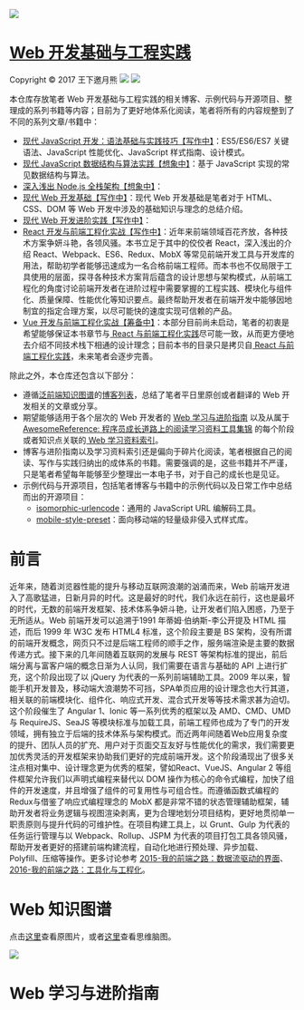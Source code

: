 ![](https://camo.githubusercontent.com/42266e71aa395fc757534be4b1b4d64bbf556e46/68747470733a2f2f636f64696e672e6e65742f752f686f7465616d2f702f43616368652f6769742f7261772f6d61737465722f323031362f31302f322f312d7261574f3364684d346a4d6a663956592d6b5a7a4e672e706e67)

# [Web 开发基础与工程实践](https://parg.co/b4n)

Copyright © 2017 王下邀月熊
![](https://camo.githubusercontent.com/322fefce6b2264d9ff2ad35ea5dcd4622e437b04/68747470733a2f2f696d672e736869656c64732e696f2f62616467652f4c6963656e73652d434325323042592d2d4e432d2d5341253230342e302d626c75652e737667)
![](https://camo.githubusercontent.com/d4e0f63e9613ee474a7dfdc23c240b9795712c96/68747470733a2f2f696d672e736869656c64732e696f2f62616467652f5052732d77656c636f6d652d627269676874677265656e2e737667)


本仓库存放笔者 Web 开发基础与工程实践的相关博客、示例代码与开源项目、整理成的系列书籍等内容；目前为了更好地体系化阅读，笔者将所有的内容规整到了不同的系列文章/书籍中：

- [现代 JavaScript 开发：语法基础与实践技巧【写作中】](https://github.com/wxyyxc1992/Web-Development-And-Engineering-Practices/tree/master/Modern-JavaScript)：ES5/ES6/ES7 关键语法、JavaScript 性能优化、JavaScript 样式指南、设计模式。
- [现代 JavaScript 数据结构与算法实践【想象中】]()：基于 JavaScript 实现的常见数据结构与算法。
- [深入浅出 Node.js 全栈架构【想象中】]()：
- [现代 Web 开发基础【写作中】](https://github.com/wxyyxc1992/Web-Development-And-Engineering-Practices/tree/master/Modern-Web-Development-Foundation)：现代 Web 开发基础是笔者对于 HTML、CSS、DOM 等 Web 开发中涉及的基础知识与理念的总结介绍。
- [现代 Web 开发进阶实践【写作中】]()：
- [React 开发与前端工程化实战【写作中】](https://github.com/wxyyxc1992/Web-Development-And-Engineering-Practices/tree/master/React-And-FrontEnd-Engineering)：近年来前端领域百花齐放，各种技术方案争妍斗艳，各领风骚。本书立足于其中的佼佼者 React，深入浅出的介绍 React、Webpack、ES6、Redux、MobX 等常见前端开发工具与开发库的用法，帮助初学者能够迅速成为一名合格前端工程师。而本书也不仅局限于工具使用的层面，探寻各种技术方案背后蕴含的设计思想与架构模式，从前端工程化的角度讨论前端开发者在进阶过程中需要掌握的工程实践、模块化与组件化、质量保障、性能优化等知识要点。最终帮助开发者在前端开发中能够因地制宜的指定合理方案，以尽可能快的速度实现可信赖的产品。
- [Vue 开发与前端工程化实战【筹备中】](https://github.com/wxyyxc1992/Web-Development-And-Engineering-Practices/tree/master/Vue-And-Frontend-Engineering)：本部分目前尚未启动，笔者的初衷是希望能够保证本书章节与[ React 与前端工程化实践](https://parg.co/bau)尽可能一致，从而更方便地去介绍不同技术栈下相通的设计理念；目前本书的目录只是拷贝自[ React 与前端工程化实践](https://parg.co/bIn)，未来笔者会逐步完善。

除此之外，本仓库还包含以下部分：
- 遵循[泛前端知识图谱](https://github.com/wxyyxc1992/FrontendTechnology-Handbook)的[博客列表]()，总结了笔者平日里原创或者翻译的 Web 开发相关的文章或分享。
- 期望能够适用于各个层次的 Web 开发者的 [Web 学习与进阶指南](https://parg.co/b4x) 以及从属于 [AwesomeReference: 程序员成长道路上的阅读学习资料工具集锦](https://parg.co/b4z) 的每个阶段或者知识点关联的[ Web 学习资料索引](https://parg.co/b4T)。
- 博客与进阶指南以及学习资料索引还是偏向于碎片化阅读，笔者根据自己的阅读、写作与实践归纳出的成体系的书籍。需要强调的是，这些书籍并不严谨，只是笔者希望每年能够至少整理出一本电子书，对于自己的成长也是见证。
- 示例代码与开源项目，包括笔者博客与书籍中的示例代码以及日常工作中总结而出的开源项目：
    - [isomorphic-urlencode](https://github.com/wxyyxc1992/Web-Frontend-Introduction-And-Best-Practices/blob/master/OpenSource/isomorphic-urlencode/README.md)：通用的 JavaScript URL 编解码工具。
    - [mobile-style-preset](https://github.com/wxyyxc1992/Web-Frontend-Introduction-And-Best-Practices/tree/master/OpenSource/mobile-style-preset)：面向移动端的轻量级非侵入式样式库。

# 前言
近年来，随着浏览器性能的提升与移动互联网浪潮的汹涌而来，Web 前端开发进入了高歌猛进，日新月异的时代。这是最好的时代，我们永远在前行，这也是最坏的时代，无数的前端开发框架、技术体系争妍斗艳，让开发者们陷入困惑，乃至于无所适从。Web 前端开发可以追溯于1991 年蒂姆·伯纳斯-李公开提及 HTML 描述，而后 1999 年 W3C 发布 HTML4 标准，这个阶段主要是 BS 架构，没有所谓的前端开发概念，网页只不过是后端工程师的顺手之作，服务端渲染是主要的数据传递方式。接下来的几年间随着互联网的发展与 REST 等架构标准的提出，前后端分离与富客户端的概念日渐为人认同，我们需要在语言与基础的 API 上进行扩充，这个阶段出现了以 jQuery 为代表的一系列前端辅助工具。2009 年以来，智能手机开发普及，移动端大浪潮势不可挡，SPA单页应用的设计理念也大行其道，相关联的前端模块化、组件化、响应式开发、混合式开发等等技术需求甚为迫切。这个阶段催生了 Angular 1、Ionic 等一系列优秀的框架以及 AMD、CMD、UMD 与 RequireJS、SeaJS 等模块标准与加载工具，前端工程师也成为了专门的开发领域，拥有独立于后端的技术体系与架构模式。而近两年间随着Web应用复杂度的提升、团队人员的扩充、用户对于页面交互友好与性能优化的需求，我们需要更加优秀灵活的开发框架来协助我们更好的完成前端开发。这个阶段涌现出了很多关注点相对集中、设计理念更为优秀的框架，譬如React、VueJS、Angular 2 等组件框架允许我们以声明式编程来替代以 DOM 操作为核心的命令式编程，加快了组件的开发速度，并且增强了组件的可复用性与可组合性。而遵循函数式编程的Redux与借鉴了响应式编程理念的 MobX 都是非常不错的状态管理辅助框架，辅助开发者将业务逻辑与视图渲染剥离，更为合理地划分项目结构，更好地贯彻单一职责原则与提升代码的可维护性。在项目构建工具上，以 Grunt、Gulp 为代表的任务运行管理与以 Webpack、Rollup、JSPM 为代表的项目打包工具各领风骚，帮助开发者更好的搭建前端构建流程，自动化地进行预处理、异步加载、Polyfill、压缩等操作。更多讨论参考 [2015-我的前端之路：数据流驱动的界面](https://segmentfault.com/a/1190000004292245)、[2016-我的前端之路：工具化与工程化](https://zhuanlan.zhihu.com/p/24575395)。

# Web 知识图谱
点击[这里](https://coding.net/u/hoteam/p/Cache/git/raw/master/2017/3/1/frontend.png)查看原图片，或者[这里](https://www.processon.com/view/link/5858fa8fe4b0db9f2e0f548e)查看思维脑图。

![](https://coding.net/u/hoteam/p/Cache/git/raw/master/2017/3/1/frontend.png)

# Web 学习与进阶指南

